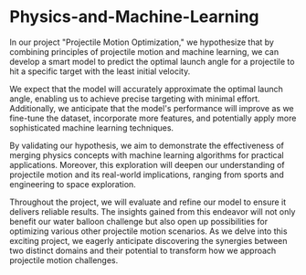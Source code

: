 # Physics-and-Machine-Learning

In our project "Projectile Motion Optimization," we hypothesize that by combining principles of projectile motion and machine learning, we can develop a smart model to predict the optimal launch angle for a projectile to hit a specific target with the least initial velocity.

We expect that the model will accurately approximate the optimal launch angle, enabling us to achieve precise targeting with minimal effort. Additionally, we anticipate that the model's performance will improve as we fine-tune the dataset, incorporate more features, and potentially apply more sophisticated machine learning techniques.

By validating our hypothesis, we aim to demonstrate the effectiveness of merging physics concepts with machine learning algorithms for practical applications. Moreover, this exploration will deepen our understanding of projectile motion and its real-world implications, ranging from sports and engineering to space exploration.

Throughout the project, we will evaluate and refine our model to ensure it delivers reliable results. The insights gained from this endeavor will not only benefit our water balloon challenge but also open up possibilities for optimizing various other projectile motion scenarios. As we delve into this exciting project, we eagerly anticipate discovering the synergies between two distinct domains and their potential to transform how we approach projectile motion challenges.
